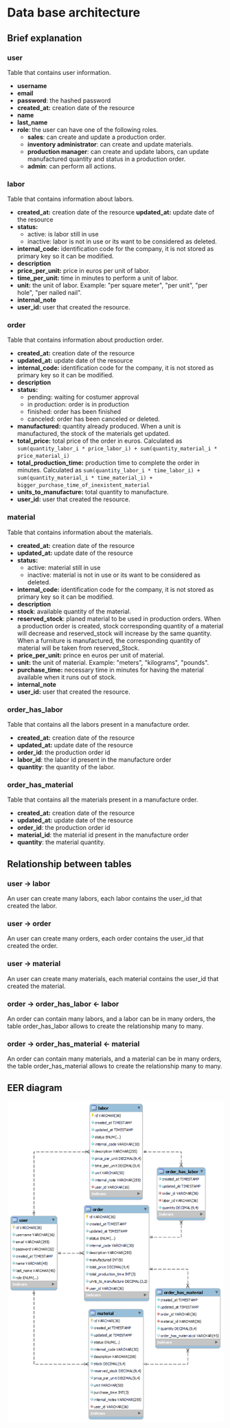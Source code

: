 # Data base architecture

## Brief explanation

### user

Table that contains user information.

- **username**
- **email**
- **password**: the hashed password
- **created_at:** creation date of the resource
- **name**
- **last_name**
- **role**: the user can have one of the following roles.
  - **sales**: can create and update a production order.
  - **inventory administrator**: can create and update materials.
  - **production manager**: can create and update labors, can update manufactured quantity and status in a production order.
  - **admin**: can perform all actions.

### labor

Table that contains information about labors.

- **created_at:** creation date of the resource
  **updated_at:** update date of the resource
- **status:**
  - active: is labor still in use
  - inactive: labor is not in use or its want to be considered as deleted.
- **internal_code:** identification code for the company, it is not stored as primary key so it can be modified.
- **description**
- **price_per_unit:** price in euros per unit of labor.
- **time_per_unit:** time in minutes to perform a unit of labor.
- **unit:** the unit of labor. Example: "per square meter", "per unit", "per hole", "per nailed nail".
- **internal_note**
- **user_id:** user that created the resource.

### order

Table that contains information about production order.

- **created_at:** creation date of the resource
- **updated_at:** update date of the resource
- **internal_code:** identification code for the company, it is not stored as primary key so it can be modified.
- **description**
- **status:**
  - pending: waiting for costumer approval
  - in production: order is in production
  - finished: order has been finished
  - canceled: order has been canceled or deleted.
- **manufactured:** quantity already produced. When a unit is manufactured, the stock of the materials get updated.
- **total_price:** total price of the order in euros. Calculated as `sum(quantity_labor_i * price_labor_i) + sum(quantity_material_i * price_material_i)`
- **total_production_time:** production time to complete the order in minutes. Calculated as `sum(quantity_labor_i * time_labor_i) + sum(quantity_material_i * time_material_i) + bigger_purchase_time_of_inexistent_material`
- **units_to_manufacture:** total quantity to manufacture.
- **user_id:** user that created the resource.

### material

Table that contains information about the materials.

- **created_at:** creation date of the resource
- **updated_at:** update date of the resource
- **status:**
  - active: material still in use
  - inactive: material is not in use or its want to be considered as deleted.
- **internal_code:** identification code for the company, it is not stored as primary key so it can be modified.
- **description**
- **stock**: available quantity of the material.
- **reserved_stock**: planed material to be used in production orders. When a production order is created, stock corresponding quantity of a material will decrease and reserved_stock will increase by the same quantity. When a furniture is manufactured, the corresponding quantity of material will be taken from reserved_Stock.
- **price_per_unit:** prince en euros per unit of material.
- **unit:** the unit of material. Example: "meters", "kilograms", "pounds".
- **purchase_time:** necessary time in minutes for having the material available when it runs out of stock.
- **internal_note**
- **user_id:** user that created the resource.

### order_has_labor

Table that contains all the labors present in a manufacture order.

- **created_at:** creation date of the resource
- **updated_at:** update date of the resource
- **order_id**: the production order id
- **labor_id**: the labor id present in the manufacture order
- **quantity**: the quantity of the labor.

### order_has_material

Table that contains all the materials present in a manufacture order.

- **created_at:** creation date of the resource
- **updated_at:** update date of the resource
- **order_id**: the production order id
- **material_id**: the material id present in the manufacture order
- **quantity**: the material quantity.

## Relationship between tables

### user -> labor

An user can create many labors, each labor contains the user_id that created the labor.

### user -> order

An user can create many orders, each order contains the user_id that created the order.

### user -> material

An user can create many materials, each material contains the user_id that created the material.

### order -> order_has_labor <- labor

An order can contain many labors, and a labor can be in many orders, the table order_has_labor allows to create the relationship many to many.

### order -> order_has_material <- material

An order can contain many materials, and a material can be in many orders, the table order_has_material allows to create the relationship many to many.

## EER diagram

![](../images/EER_diagram.png)
